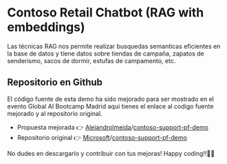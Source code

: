 # Contoso Retail Chatbot (RAG with embeddings)

Las técnicas RAG nos permite realizar busquedas semanticas eficientes en la base de datos y tiene datos sobre tiendas de campaña, zapatos de senderismo, sacos de dormir, estufas de campamento, etc.


## Repositorio en Github

El código fuente de esta demo ha sido mejorado para ser mostrado en el evento Global AI Bootcamp Madrid aqui tienes el enlace al codigo fuente mejorado y al repositorio original. 

- Propuesta mejorada 👉 [Alejandrolmeida](https://github.com/Alejandrolmeida)/[contoso-support-pf-demo](https://github.com/Alejandrolmeida/contoso-support-pf-demo)
- Repositorio original 👉 [Microsoft](https://github.com/microsoft)/[contoso-support-pf-demo](https://github.com/microsoft/contoso-support-pf-demo)

No dudes en descargarlo y contribuir con tus mejoras! Happy coding!!🦄🚀